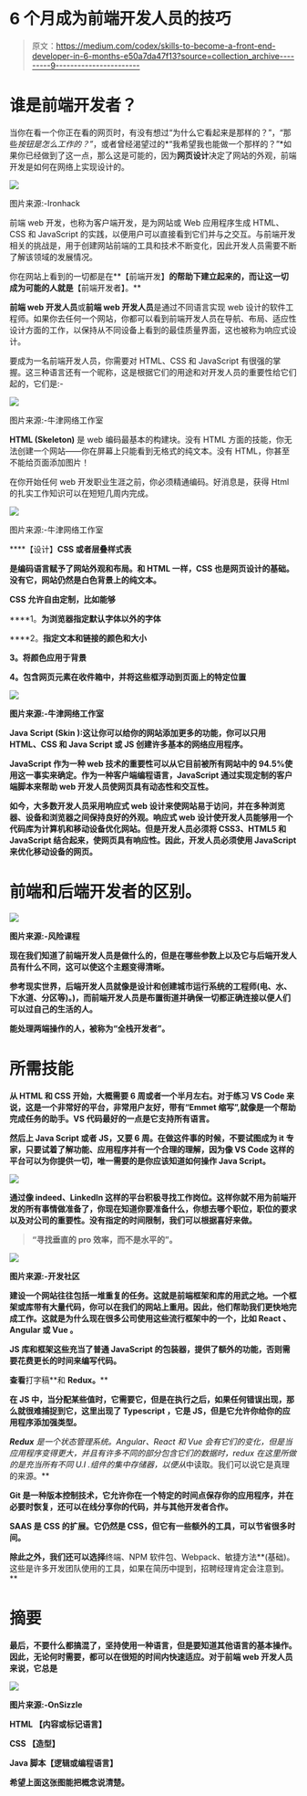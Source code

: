 # 6 个月成为前端开发人员的技巧

> 原文：<https://medium.com/codex/skills-to-become-a-front-end-developer-in-6-months-e50a7da47f13?source=collection_archive---------9----------------------->

# 谁是前端开发者？

当你在看一个你正在看的网页时，有没有想过“为什么它看起来是那样的？”，“那些*按钮是怎么工作的？”*，或者曾经渴望过的*“我希望我也能做一个那样的？”*如果你已经做到了这一点，那么这是可能的，因为**网页设计**决定了网站的外观，前端开发是如何在网络上实现设计的。

![](img/42aa1d433fc7996e57168baf54a97f32.png)

图片来源:-Ironhack

前端 web 开发，也称为客户端开发，是为网站或 Web 应用程序生成 HTML、CSS 和 JavaScript 的实践，以便用户可以直接看到它们并与之交互。与前端开发相关的挑战是，用于创建网站前端的工具和技术不断变化，因此开发人员需要不断了解该领域的发展情况。

你在网站上看到的一切都是在**【前端开发】**的帮助下建立起来的，而让这一切成为可能的人就是**【前端开发者】。**

**前端 web 开发人员**或**前端 web 开发人员**是通过不同语言实现 web 设计的软件工程师。如果你去任何一个网站，你都可以看到前端开发人员在导航、布局、适应性设计方面的工作，以保持从不同设备上看到的最佳质量界面，这也被称为响应式设计。

要成为一名前端开发人员，你需要对 HTML、CSS 和 JavaScript 有很强的掌握。这三种语言还有一个昵称，这是根据它们的用途和对开发人员的重要性给它们起的，它们是:-

![](img/9dc60e8a4b980bca9177d1047b0e2043.png)

图片来源:-牛津网络工作室

**HTML (Skeleton)** 是 web 编码最基本的构建块。没有 HTML 方面的技能，你无法创建一个网站——你在屏幕上只能看到无格式的纯文本。没有 HTML，你甚至不能给页面添加图片！

在你开始任何 web 开发职业生涯之前，你必须精通编码。好消息是，获得 Html 的扎实工作知识可以在短短几周内完成。

![](img/7f27b60b4a8169cbac58ba962dcd8ab2.png)

图片来源:-牛津网络工作室

****【设计】**CSS 或者层叠样式表**

**是编码语言赋予了网站外观和布局。和 HTML 一样，CSS 也是网页设计的基础。没有它，网站仍然是白色背景上的纯文本。**

**CSS 允许自由定制，比如能够**

****1。**为浏览器指定默认字体以外的字体**

****2。**指定文本和链接的颜色和大小**

****3。将颜色应用于背景****

****4。包含网页元素在收件箱中，并将这些框浮动到页面上的特定位置****

**![](img/0ac2b7a8b3cda7f8f9930bc98ed0f1be.png)**

**图片来源:-牛津网络工作室**

****Java Script (Skin** ):这让你可以给你的网站添加更多的功能，你可以只用 HTML、CSS 和 Java Script 或 JS 创建许多基本的网络应用程序。**

**JavaScript 作为一种 web 技术的重要性可以从它目前被所有网站中的 94.5%使用这一事实来确定。作为一种客户端编程语言，JavaScript 通过实现定制的客户端脚本来帮助 web 开发人员使网页具有动态性和交互性。**

**如今，大多数开发人员采用响应式 web 设计来使网站易于访问，并在多种浏览器、设备和浏览器之间保持良好的外观。响应式 web 设计使开发人员能够用一个代码库为计算机和移动设备优化网站。但是开发人员必须将 CSS3、HTML5 和 JavaScript 结合起来，使网页具有响应性。因此，开发人员必须使用 JavaScript 来优化移动设备的网页。**

# **前端和后端开发者的区别。**

**![](img/e2a734b9849fca709bf4c80ccf78998d.png)**

**图片来源:-风险课程**

**现在我们知道了前端开发人员是做什么的，但是在哪些参数上以及它与后端开发人员有什么不同，这可以使这个主题变得清晰。**

**参考现实世界，后端开发人员就像是设计和创建城市运行系统的工程师(电、水、下水道、分区等)。)，而前端开发人员是布置街道并确保一切都正确连接以便人们可以过自己的生活的人。**

**能处理两端操作的人，被称为“全栈开发者”。**

# **所需技能**

**从 HTML 和 CSS 开始，大概需要 6 周或者一个半月左右。对于练习 VS Code 来说，这是一个非常好的平台，非常用户友好，带有“Emmet 缩写”,就像是一个帮助完成任务的助手。VS 代码最好的一点是它支持所有语言。**

**然后上 Java Script 或者 JS，又要 6 周。在做这件事的时候，不要试图成为 it 专家，只要试着了解功能、应用程序并有一个合理的理解，因为像 VS Code 这样的平台可以为你提供一切，唯一需要的是你应该知道如何操作 Java Script。**

**![](img/552f6292bf2f3c1ff443ce116c6a187e.png)**

**通过像 indeed、LinkedIn 这样的平台积极寻找工作岗位。这样你就不用为前端开发的所有事情做准备了，你现在知道你要准备什么，你想去哪个职位，职位的要求以及对公司的重要性。没有指定的时间限制，我们可以根据喜好来做。**

> ****“寻找垂直的 pro 效率，而不是水平的”。****

**![](img/5c0760398d32976bba012da3ef536e55.png)**

**图片来源:-开发社区**

**建设一个网站往往包括一堆重复的任务。这就是前端框架和库的用武之地。一个框架或库带有大量代码，你可以在我们的网站上重用。因此，他们帮助我们更快地完成工作。这就是为什么现在很多公司使用这些流行框架中的一个，比如 **React** 、 **Angular** 或 **Vue** 。**

**JS 库和框架这些充当了普通 JavaScript 的包装器，提供了额外的功能，否则需要花费更长的时间来编写代码。**

**查看**打字稿**和 **Redux。****

**在 JS 中，当分配某些值时，它需要它，但是在执行之后，如果任何错误出现，那么就很难捕捉到它，这里出现了 **Typescript** ，它是 JS，但是它允许你给你的应用程序添加强类型。**

****Redux** 是一个状态管理系统。Angular、React 和 Vue 会有它们的变化，但是当应用程序变得更大，并且有许多不同的部分包含它们的数据时，redux 在这里所做的*是充当所有不同 U.I .组件的集中存储器，以便从*中读取。我们可以说它是真理的来源。**

**Git 是一种版本控制技术，它允许你在一个特定的时间点保存你的应用程序，并在必要时恢复，还可以在线分享你的代码，并与其他开发者合作。**

****SAAS** 是 CSS 的扩展。它仍然是 CSS，但它有一些额外的工具，可以节省很多时间。**

**除此之外，我们还可以选择**终端、NPM 软件包、Webpack、敏捷方法**(基础)。这些是许多开发团队使用的工具，如果在简历中提到，招聘经理肯定会注意到。**

# **摘要**

**最后，不要什么都搞混了，坚持使用一种语言，但是要知道其他语言的基本操作。因此，无论何时需要，都可以在很短的时间内快速适应。对于前端 web 开发人员来说，它总是**

**![](img/4ab8272bf1c409a51df657723cfb3ceb.png)**

**图片来源:-OnSizzle**

****HTML** 【内容或标记语言】**

****CSS** 【造型】**

****Java 脚本**【逻辑或编程语言】**

**希望上面这张图能把概念说清楚。**